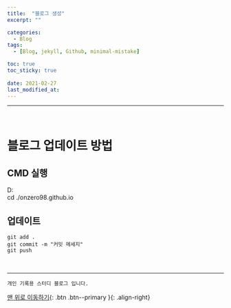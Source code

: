 ```yaml
---
title:  "블로그 생성" 
excerpt: ""

categories:
  - Blog
tags:
  - [Blog, jekyll, Github, minimal-mistake]

toc: true
toc_sticky: true
 
date: 2021-02-27
last_modified_at:
---
```


---
<br>

# 블로그 업데이트 방법

## CMD 실행

D:    
cd ./onzero98.github.io    
 
## 업데이트 

```
git add .
git commit -m "커밋 메세지"
git push
```

<br>


***
    개인 기록용 스터디 블로그 입니다.

[맨 위로 이동하기](#){: .btn .btn--primary }{: .align-right}